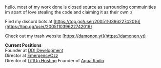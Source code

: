 hello. most of my work done is closed source as surrounding commuinities im apart of love stealing the code and claiming it as their own :(

Find my discord bots at [https://top.gg/user/200511039622742016](https://top.gg/user/200511039622742016)

Check out my trash website [https://damonon.yt](https://damonon.yt)

**Current Positions**  
Founder at [DDI Development](https://ddidevelopment.com)  
Director at [EmergencyOzz](https://discord.gg/EmergencyOzz)   
Director of [LiftUp Hosting](https://liftuphosting.com.au)
Founder of [Aqua Radio](https://itsaqua.net)  
